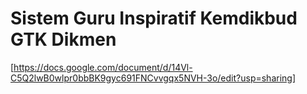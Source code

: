 # Sistem Guru Inspiratif Kemdikbud GTK Dikmen

[https://docs.google.com/document/d/14Vl-C5Q2lwB0wlpr0bbBK9gyc691FNCvvgqx5NVH-3o/edit?usp=sharing]